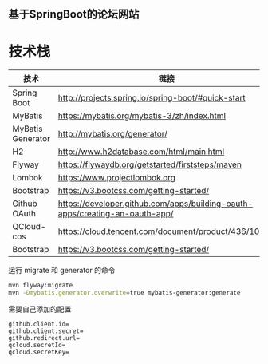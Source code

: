## 基于SpringBoot的论坛网站

# 技术栈
|  技术   |  链接   |
| --- | --- |
|  Spring Boot   |  http://projects.spring.io/spring-boot/#quick-start   |
|   MyBatis  |  https://mybatis.org/mybatis-3/zh/index.html   |
|   MyBatis Generator  |  http://mybatis.org/generator/   |
|   H2  |   http://www.h2database.com/html/main.html  |
|   Flyway  |   https://flywaydb.org/getstarted/firststeps/maven  |
|Lombok| https://www.projectlombok.org |
|Bootstrap|https://v3.bootcss.com/getting-started/|
|Github OAuth|https://developer.github.com/apps/building-oauth-apps/creating-an-oauth-app/|
|QCloud-cos|https://cloud.tencent.com/document/product/436/10199|
|Bootstrap|https://v3.bootcss.com/getting-started/|


运行 migrate 和 generator 的命令
```bash
mvn flyway:migrate
mvn -Dmybatis.generator.overwrite=true mybatis-generator:generate
```

需要自己添加的配置
```properties
github.client.id=
github.client.secret=
github.redirect.url=
qcloud.secretId=
qcloud.secretKey=
```